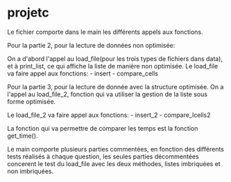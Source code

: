 # projetc

Le fichier comporte dans le main les différents appels aux fonctions.

Pour la partie 2, pour la lecture de données non optimisée:

On a d'abord l'appel au load_file(pour les trois types de fichiers dans data), et à print_list, ce qui affiche la liste de manière non optimisée. Le load_file va faire appel aux fonctions: - insert - compare_cells

Pour la partie 3, pour la lecture de donnée avec la structure optimisée. On a l'appel au load_file_2, fonction qui va utiliser la gestion de la liste sous forme optimisée.

Le load_file_2 va faire appel aux fonctions: - insert_2 - compare_lcells2

La fonction qui va permettre de comparer les temps est la fonction get_time().

Le main comporte plusieurs parties commentées, en fonction des différents tests réalisés à chaque question, les seules parties décommentées concerent le test du load_file avec les deux méthodes, listes imbriquées et non imbriquées.
